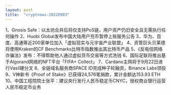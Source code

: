 ```yaml
---
layout: post
title:  "cryptnews-20220903"
---
```

1、Gnosis Safe：以太坊合并后将仅支持PoS链，用户资产仍旧安全且无需执行任何操作
2、Huobi Global发布中国大陆用户充币暂停上账服务公告
3、华为、百度、高通等近200家单位加入「虚拟现实与元宇宙产业联盟」
4、资管巨头贝莱德将使用Kraken的CF Benchmarks比特币指数推出其比特币产品
5、《反电信网络诈骗法》发布：不得帮助他人通过虚拟货币交易等方式洗钱
6、国际足联将推出基于Algorand网络的NFT平台「FIFA+ Collect」
7、Cardano主网将于9月22日进行Vasil硬分叉
8、全链域名服务商SPACE ID完成种子轮融资，Binance Labs领投
9、V神新书《Proof of Stake》已获得24,576笔捐款，累计金额达153.93 ETH
10、中国工程院院士张平：建议央行发行人民币稳定币CNYC，授权商业银行运营人民币稳定币业务
